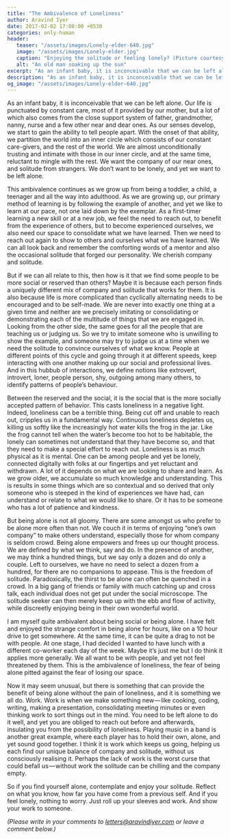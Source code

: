```yaml
---
title: "The Ambivalence of Loneliness"
author: Aravind Iyer
date: 2017-02-02 17:08:00 +0530
categories: only-human
header:
   teaser: "/assets/images/Lonely-elder-640.jpg"
   image: "/assets/images/Lonely-elder.jpg"
   caption: "Enjoying the solitude or feeling lonely? (Picture courtesy of Aravind Iyer)"
   alt: "An old man soaking up the sun"
excerpt: "As an infant baby, it is inconceivable that we can be left alone. Yet we want solitude from strangers. We don’t want to be lonely, but we want to be left alone. This ambivalence continues all the way into adulthood. Continuous loneliness depletes us, but the constant presence of others stifles us. So if you find yourself alone, contemplate and enjoy your solitude. And if you feel lonely, nothing to worry. Just roll up your sleeves and work. And show your work to someone."
description: "As an infant baby, it is inconceivable that we can be left alone. Yet we want solitude from strangers. We don’t want to be lonely, but we want to be left alone. This ambivalence continues all the way into adulthood. Continuous loneliness depletes us, but the constant presence of others stifles us. So if you find yourself alone, contemplate and enjoy your solitude. And if you feel lonely, nothing to worry. Just roll up your sleeves and work. And show your work to someone."
og_image: "/assets/images/Lonely-elder-640.jpg"
---
```


As an infant baby, it is inconceivable that we can be left alone. Our life is punctuated by constant care, most of it provided by our mother, but a lot of which also comes from the close support system of father, grandmother, nanny, nurse and a few other near and dear ones. As our senses develop, we start to gain the ability to tell people apart. With the onset of that ability, we partition the world into an inner circle which consists of our constant care-givers, and the rest of the world. We are almost unconditionally trusting and intimate with those in our inner circle, and at the same time, reluctant to mingle with the rest. We want the company of our near ones, and solitude from strangers. We don’t want to be lonely, and yet we want to be left alone.

This ambivalence continues as we grow up from being a toddler, a child, a teenager and all the way into adulthood. As we are growing up, our primary method of learning is by following the example of another, and yet we like to learn at our pace, not one laid down by the exemplar. As a first-timer learning a new skill or at a new job, we feel the need to reach out, to benefit from the experience of others, but to become experienced ourselves, we also need our space to consolidate what we have learned. Then we need to reach out again to show to others and ourselves what we have learned. We can all look back and remember the comforting words of a mentor and also the occasional solitude that forged our personality. We cherish company and solitude.

But if we can all relate to this, then how is it that we find some people to be more social or reserved than others? Maybe it is because each person finds a uniquely different mix of company and solitude that works for them. It is also because life is more complicated than cyclically alternating needs to be encouraged and to be self-made. We are never into exactly one thing at a given time and neither are we precisely imitating or consolidating or demonstrating each of the multitude of things that we are engaged in. Looking from the other side, the same goes for all the people that are teaching us or judging us. So we try to imitate someone who is unwilling to show the example, and someone may try to judge us at a time when we need the solitude to convince ourselves of what we know. People at different points of this cycle and going through it at different speeds, keep interacting with one another making up our social and professional lives. And in this hubbub of interactions, we define notions like extrovert, introvert, loner, people person, shy, outgoing among many others, to identify patterns of people’s behaviour.

Between the reserved and the social, it is the social that is the more socially accepted pattern of behavior. This casts loneliness in a negative light. Indeed, loneliness can be a terrible thing. Being cut off and unable to reach out, cripples us in a fundamental way. Continuous loneliness depletes us, killing us softly like the increasingly hot water kills the frog in the jar. Like the frog cannot tell when the water’s become too hot to be habitable, the lonely can sometimes not understand that they have become so, and that they need to make a special effort to reach out. Loneliness is as much physical as it is mental. One can be among people and yet be lonely, connected digitally with folks at our fingertips and yet reluctant and withdrawn. A lot of it depends on what we are looking to share and learn. As we grow older, we accumulate so much knowledge and understanding. This is results in some things which are so contextual and so derived that only someone who is steeped in the kind of experiences we have had, can understand or relate to what we would like to share. Or it has to be someone who has a lot of patience and kindness.

But being alone is not all gloomy. There are some amongst us who prefer to be alone more often than not. We couch it in terms of enjoying “one’s own company” to make others understand, especially those for whom company is seldom crowd. Being alone empowers and frees up our thought process. We are defined by what we think, say and do. In the presence of another, we may think a hundred things, but we say only a dozen and do only a couple. Left to ourselves, we have no need to select a dozen from a hundred, for there are no companions to appease. This is the freedom of solitude. Paradoxically, the thirst to be alone can often be quenched in a crowd. In a big gang of friends or family with much catching up and cross talk, each individual does not get put under the social microscope. The solitude seeker can then merely keep up with the ebb and flow of activity, while discreetly enjoying being in their own wonderful world.

I am myself quite ambivalent about being social or being alone. I have felt and enjoyed the strange comfort in being alone for hours, like on a 10 hour drive to get somewhere. At the same time, it can be quite a drag to not be with people. At one stage, I had decided I wanted to have lunch with a different co-worker each day of the week. Maybe it’s just me but I do think it applies more generally. We all want to be with people, and yet not feel threatened by them. This is the ambivalence of loneliness, the fear of being alone pitted against the fear of losing our space.

Now it may seem unusual, but there is something that can provide the benefit of being alone without the pain of loneliness, and it is something we all do. Work. Work is when we make something new — like cooking, coding, writing, making a presentation, consolidating meeting minutes or even thinking work to sort things out in the mind. You need to be left alone to do it well, and yet you are obliged to reach out before and afterwards, insulating you from the possibility of loneliness. Playing music in a band is another great example, where each player has to hold their own, alone, and yet sound good together. I think it is work which keeps us going, helping us each find our unique balance of company and solitude, without us consciously realising it. Perhaps the lack of work is the worst curse that could befall us — without work the solitude can be chilling and the company empty.

So if you find yourself alone, contemplate and enjoy your solitude. Reflect on what you know, how far you have come from a previous self. And if you feel lonely, nothing to worry. Just roll up your sleeves and work. And show your work to someone.

*(Please write in your comments to [letters@aravindiyer.com](mailto:letters@aravindiyer.com) or leave a comment below.)*
